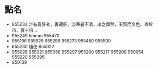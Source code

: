 # 點名

* 955233 台有賣肝者，善藏肝，涉寒暑不潰，出之燁然，玉質而金色。置於市，賈十倍... 
* 955249 hmmm
955470
* 955196
955929
955256
955273
955460
955500
* 955230 隨便
955022
* 955028
955021
955056
955297
955200
955217
955209
950054
955220
955095
* 950139 
